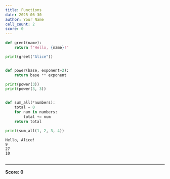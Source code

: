 ```yaml
---
title: Functions
date: 2025-06-30
author: Your Name
cell_count: 2
score: 0
---
```


```python
def greet(name):
    return f"Hello, {name}!"

print(greet("Alice"))


def power(base, exponent=2):
    return base ** exponent

print(power(3))     
print(power(3, 3))   


def sum_all(*numbers):
    total = 0
    for num in numbers:
        total += num
    return total

print(sum_all(1, 2, 3, 4))  
```

    Hello, Alice!
    9
    27
    10



```python

```


---
**Score: 0**